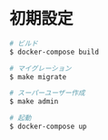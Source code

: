 # 初期設定

```bash
# ビルド
$ docker-compose build

# マイグレーション
$ make migrate

# スーパーユーザー作成
$ make admin

# 起動
$ docker-compose up
```
